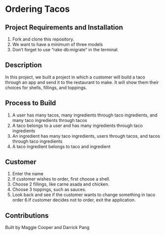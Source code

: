 # Ordering Tacos

## Project Requirements and Installation 
1. Fork and clone this repository.
2. We want to have a minimum of three models
3. Don’t forget to use “rake db:migrate” in the terminal.


## Description
In this project, we built a project in which a customer will build a taco through an app and send it to the restaurant to make. It will show them their choices for shells, fillings, and toppings. 

## Process to Build 
1. A user has many tacos, many ingredients through taco ingredients, and many taco ingredients through tacos
2. A taco belongs to a user and has many ingredients through taco ingredients
3. An ingredient has many taco ingredients, users through tacos, and tacos through taco ingredients
4. A taco ingredient belongs to taco and ingredient

## Customer
1. Enter the name 
2. If customer wishes to order, first choose a shell. 
3. Choose 2 fillings, like carne asada and chicken. 
4. Choose 3 toppings, such as sauces. 
5. Look back and see if the customer wants to change something in taco order
6.If customer decides not to order, exit the application. 

## Contributions
Built by Maggie Cooper and Darrick Pang
